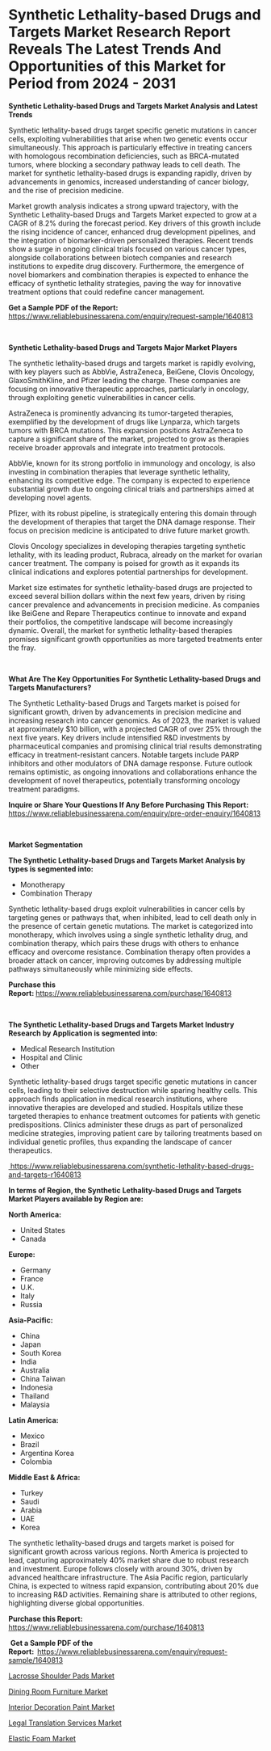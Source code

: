 <p><h1>Synthetic Lethality-based Drugs and Targets Market Research Report Reveals The Latest Trends And Opportunities of this Market for Period from 2024 - 2031</h1></p><p><strong>Synthetic Lethality-based Drugs and Targets Market Analysis and Latest Trends</strong></p>
<p><p>Synthetic lethality-based drugs target specific genetic mutations in cancer cells, exploiting vulnerabilities that arise when two genetic events occur simultaneously. This approach is particularly effective in treating cancers with homologous recombination deficiencies, such as BRCA-mutated tumors, where blocking a secondary pathway leads to cell death. The market for synthetic lethality-based drugs is expanding rapidly, driven by advancements in genomics, increased understanding of cancer biology, and the rise of precision medicine.</p><p>Market growth analysis indicates a strong upward trajectory, with the Synthetic Lethality-based Drugs and Targets Market expected to grow at a CAGR of 8.2% during the forecast period. Key drivers of this growth include the rising incidence of cancer, enhanced drug development pipelines, and the integration of biomarker-driven personalized therapies. Recent trends show a surge in ongoing clinical trials focused on various cancer types, alongside collaborations between biotech companies and research institutions to expedite drug discovery. Furthermore, the emergence of novel biomarkers and combination therapies is expected to enhance the efficacy of synthetic lethality strategies, paving the way for innovative treatment options that could redefine cancer management.</p></p>
<p><strong>Get a Sample PDF of the Report:&nbsp;</strong> <a href="https://www.reliablebusinessarena.com/enquiry/request-sample/1640813?utm_campaign=1284&utm_medium=2&utm_source=Github&utm_content=ia&utm_term=25092024&utm_id=synthetic-lethality-based-drugs-and-targets">https://www.reliablebusinessarena.com/enquiry/request-sample/1640813</a></p>
<p>&nbsp;</p>
<p><strong>Synthetic Lethality-based Drugs and Targets Major Market Players</strong></p>
<p><p>The synthetic lethality-based drugs and targets market is rapidly evolving, with key players such as AbbVie, AstraZeneca, BeiGene, Clovis Oncology, GlaxoSmithKline, and Pfizer leading the charge. These companies are focusing on innovative therapeutic approaches, particularly in oncology, through exploiting genetic vulnerabilities in cancer cells.</p><p>AstraZeneca is prominently advancing its tumor-targeted therapies, exemplified by the development of drugs like Lynparza, which targets tumors with BRCA mutations. This expansion positions AstraZeneca to capture a significant share of the market, projected to grow as therapies receive broader approvals and integrate into treatment protocols.</p><p>AbbVie, known for its strong portfolio in immunology and oncology, is also investing in combination therapies that leverage synthetic lethality, enhancing its competitive edge. The company is expected to experience substantial growth due to ongoing clinical trials and partnerships aimed at developing novel agents.</p><p>Pfizer, with its robust pipeline, is strategically entering this domain through the development of therapies that target the DNA damage response. Their focus on precision medicine is anticipated to drive future market growth.</p><p>Clovis Oncology specializes in developing therapies targeting synthetic lethality, with its leading product, Rubraca, already on the market for ovarian cancer treatment. The company is poised for growth as it expands its clinical indications and explores potential partnerships for development.</p><p>Market size estimates for synthetic lethality-based drugs are projected to exceed several billion dollars within the next few years, driven by rising cancer prevalence and advancements in precision medicine. As companies like BeiGene and Repare Therapeutics continue to innovate and expand their portfolios, the competitive landscape will become increasingly dynamic. Overall, the market for synthetic lethality-based therapies promises significant growth opportunities as more targeted treatments enter the fray.</p></p>
<p>&nbsp;</p>
<p><strong>What Are The Key Opportunities For Synthetic Lethality-based Drugs and Targets Manufacturers?</strong></p>
<p><p>The Synthetic Lethality-based Drugs and Targets market is poised for significant growth, driven by advancements in precision medicine and increasing research into cancer genomics. As of 2023, the market is valued at approximately $10 billion, with a projected CAGR of over 25% through the next five years. Key drivers include intensified R&D investments by pharmaceutical companies and promising clinical trial results demonstrating efficacy in treatment-resistant cancers. Notable targets include PARP inhibitors and other modulators of DNA damage response. Future outlook remains optimistic, as ongoing innovations and collaborations enhance the development of novel therapeutics, potentially transforming oncology treatment paradigms.</p></p>
<p><strong>Inquire or Share Your Questions If Any Before Purchasing This Report:</strong> <a href="https://www.reliablebusinessarena.com/enquiry/pre-order-enquiry/1640813?utm_campaign=1284&utm_medium=2&utm_source=Github&utm_content=ia&utm_term=25092024&utm_id=synthetic-lethality-based-drugs-and-targets">https://www.reliablebusinessarena.com/enquiry/pre-order-enquiry/1640813</a></p>
<p>&nbsp;</p>
<p><strong>Market Segmentation</strong></p>
<p><strong>The Synthetic Lethality-based Drugs and Targets Market Analysis by types is segmented into:</strong></p>
<p><ul><li>Monotherapy</li><li>Combination Therapy</li></ul></p>
<p><p>Synthetic lethality-based drugs exploit vulnerabilities in cancer cells by targeting genes or pathways that, when inhibited, lead to cell death only in the presence of certain genetic mutations. The market is categorized into monotherapy, which involves using a single synthetic lethality drug, and combination therapy, which pairs these drugs with others to enhance efficacy and overcome resistance. Combination therapy often provides a broader attack on cancer, improving outcomes by addressing multiple pathways simultaneously while minimizing side effects.</p></p>
<p><strong>Purchase this Report:&nbsp;</strong><a href="https://www.reliablebusinessarena.com/purchase/1640813?utm_campaign=1284&utm_medium=2&utm_source=Github&utm_content=ia&utm_term=25092024&utm_id=synthetic-lethality-based-drugs-and-targets">https://www.reliablebusinessarena.com/purchase/1640813</a></p>
<p>&nbsp;</p>
<p><strong>The Synthetic Lethality-based Drugs and Targets Market Industry Research by Application is segmented into:</strong></p>
<p><ul><li>Medical Research Institution</li><li>Hospital and Clinic</li><li>Other</li></ul></p>
<p><p>Synthetic lethality-based drugs target specific genetic mutations in cancer cells, leading to their selective destruction while sparing healthy cells. This approach finds application in medical research institutions, where innovative therapies are developed and studied. Hospitals utilize these targeted therapies to enhance treatment outcomes for patients with genetic predispositions. Clinics administer these drugs as part of personalized medicine strategies, improving patient care by tailoring treatments based on individual genetic profiles, thus expanding the landscape of cancer therapeutics.</p></p>
<p><a href="https://www.reliablebusinessarena.com/synthetic-lethality-based-drugs-and-targets-r1640813?utm_campaign=1284&utm_medium=2&utm_source=Github&utm_content=ia&utm_term=25092024&utm_id=synthetic-lethality-based-drugs-and-targets">&nbsp;https://www.reliablebusinessarena.com/synthetic-lethality-based-drugs-and-targets-r1640813</a></p>
<p><strong>In terms of Region, the Synthetic Lethality-based Drugs and Targets Market Players available by Region are:</strong></p>
<p>
    <p> <strong> North America: </strong>
        <ul>
            <li>United States</li>
            <li>Canada</li>
        </ul>
        </p> 
    <p> <strong> Europe: </strong>
        <ul>
            <li>Germany</li>
            <li>France</li>
            <li>U.K.</li>
            <li>Italy</li>
            <li>Russia</li>
        </ul>
        </p> 
    <p> <strong> Asia-Pacific: </strong>
        <ul>
            <li>China</li>
            <li>Japan</li>
            <li>South Korea</li>
            <li>India</li>
            <li>Australia</li>
            <li>China Taiwan</li>
            <li>Indonesia</li>
            <li>Thailand</li>
            <li>Malaysia</li>
        </ul>
        </p> 
    <p> <strong> Latin America: </strong>
        <ul>
            <li>Mexico</li>
            <li>Brazil</li>
            <li>Argentina Korea</li>
            <li>Colombia</li>
        </ul>
        </p> 
    <p> <strong> Middle East & Africa: </strong>
        <ul>
            <li>Turkey</li>
            <li>Saudi</li>
            <li>Arabia</li>
            <li>UAE</li>
            <li>Korea</li>
        </ul>
    </p>
    </p>
<p><p>The synthetic lethality-based drugs and targets market is poised for significant growth across various regions. North America is projected to lead, capturing approximately 40% market share due to robust research and investment. Europe follows closely with around 30%, driven by advanced healthcare infrastructure. The Asia Pacific region, particularly China, is expected to witness rapid expansion, contributing about 20% due to increasing R&D activities. Remaining share is attributed to other regions, highlighting diverse global opportunities.</p></p>
<p><strong>Purchase this Report: </strong><a href="https://www.reliablebusinessarena.com/purchase/1640813?utm_campaign=1284&utm_medium=2&utm_source=Github&utm_content=ia&utm_term=25092024&utm_id=synthetic-lethality-based-drugs-and-targets">https://www.reliablebusinessarena.com/purchase/1640813</a></p>
<p>&nbsp;<strong>Get a Sample PDF of the Report:&nbsp;&nbsp;</strong><a href="https://www.reliablebusinessarena.com/enquiry/request-sample/1640813?utm_campaign=1284&utm_medium=2&utm_source=Github&utm_content=ia&utm_term=25092024&utm_id=synthetic-lethality-based-drugs-and-targets">https://www.reliablebusinessarena.com/enquiry/request-sample/1640813</a></p>
<p><strong></strong></p>
<p><p><a href="https://issuu.com/reportprime-2/docs/lacrosse-shoulder-pads-market-size-_7acb87e9bc33b9?utm_campaign=1284&utm_medium=2&utm_source=Github&utm_content=ia&utm_term=25092024&utm_id=synthetic-lethality-based-drugs-and-targets">Lacrosse Shoulder Pads Market</a></p><p><a href="https://issuu.com/reportprime-2/docs/dining-room-furniture-market-size-2_9f43804f96c654?utm_campaign=1284&utm_medium=2&utm_source=Github&utm_content=ia&utm_term=25092024&utm_id=synthetic-lethality-based-drugs-and-targets">Dining Room Furniture Market</a></p><p><a href="https://www.linkedin.com/pulse/interior-decoration-paint-industry-forecast-market-shifts-strategic-dhtbf?trackingId=rLMd9%2BWOTAKkn5t%2BuoJNFg%3D%3D&utm_campaign=1284&utm_medium=2&utm_source=Github&utm_content=ia&utm_term=25092024&utm_id=synthetic-lethality-based-drugs-and-targets">Interior Decoration Paint Market</a></p><p><a href="https://www.linkedin.com/pulse/legal-translation-services-market-size-growth-industry-analysis-mgric?trackingId=zsJcxezHS0WDdNPg9UKoAg%3D%3D&utm_campaign=1284&utm_medium=2&utm_source=Github&utm_content=ia&utm_term=25092024&utm_id=synthetic-lethality-based-drugs-and-targets">Legal Translation Services Market</a></p><p><a href="https://www.linkedin.com/pulse/emerging-market-trends-regional-analysis-elastic-foam-forecasted-zdfte?trackingId=3ynHvCoVSryUWj1Mrzbqgw%3D%3D&utm_campaign=1284&utm_medium=2&utm_source=Github&utm_content=ia&utm_term=25092024&utm_id=synthetic-lethality-based-drugs-and-targets">Elastic Foam Market</a></p></p>